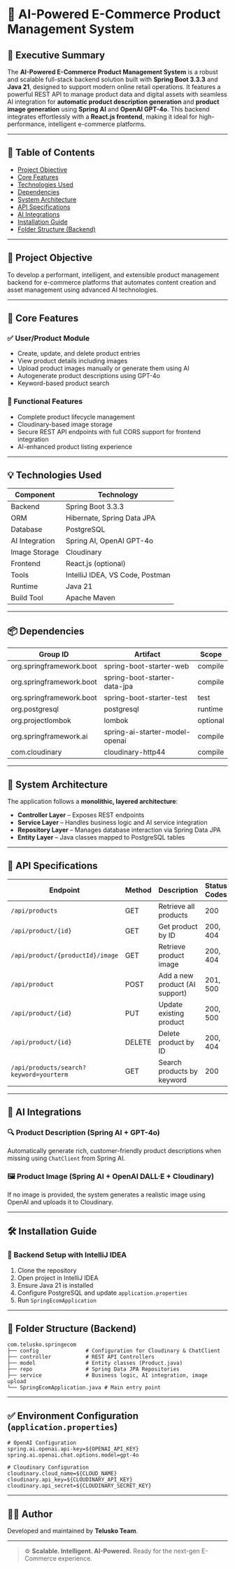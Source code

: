 # 🛒 AI-Powered E-Commerce Product Management System

## 📘 Executive Summary

The **AI-Powered E-Commerce Product Management System** is a robust and scalable full-stack backend solution built with **Spring Boot 3.3.3** and **Java 21**, designed to support modern online retail operations. It features a powerful REST API to manage product data and digital assets with seamless AI integration for **automatic product description generation** and **product image generation** using **Spring AI** and **OpenAI GPT-4o**. This backend integrates effortlessly with a **React.js frontend**, making it ideal for high-performance, intelligent e-commerce platforms.

---

## 📑 Table of Contents

* [Project Objective](#project-objective)
* [Core Features](#core-features)
* [Technologies Used](#technologies-used)
* [Dependencies](#dependencies)
* [System Architecture](#system-architecture)
* [API Specifications](#api-specifications)
* [AI Integrations](#ai-integrations)
* [Installation Guide](#installation-guide)
* [Folder Structure (Backend)](#folder-structure-backend)

---

## 🎯 Project Objective

To develop a performant, intelligent, and extensible product management backend for e-commerce platforms that automates content creation and asset management using advanced AI technologies.

---

## 🔧 Core Features

### ✅ User/Product Module

* Create, update, and delete product entries
* View product details including images
* Upload product images manually or generate them using AI
* Autogenerate product descriptions using GPT-4o
* Keyword-based product search

### 🔄 Functional Features

* Complete product lifecycle management
* Cloudinary-based image storage
* Secure REST API endpoints with full CORS support for frontend integration
* AI-enhanced product listing experience

---

## 💡 Technologies Used

| Component      | Technology                      |
| -------------- | ------------------------------- |
| Backend        | Spring Boot 3.3.3               |
| ORM            | Hibernate, Spring Data JPA      |
| Database       | PostgreSQL                      |
| AI Integration | Spring AI, OpenAI GPT-4o        |
| Image Storage  | Cloudinary                      |
| Frontend       | React.js (optional)             |
| Tools          | IntelliJ IDEA, VS Code, Postman |
| Runtime        | Java 21                         |
| Build Tool     | Apache Maven                    |

---

## 📦 Dependencies

| Group ID                 | Artifact                       | Scope    |
| ------------------------ | ------------------------------ | -------- |
| org.springframework.boot | spring-boot-starter-web        | compile  |
| org.springframework.boot | spring-boot-starter-data-jpa   | compile  |
| org.springframework.boot | spring-boot-starter-test       | test     |
| org.postgresql           | postgresql                     | runtime  |
| org.projectlombok        | lombok                         | optional |
| org.springframework.ai   | spring-ai-starter-model-openai | compile  |
| com.cloudinary           | cloudinary-http44              | compile  |

---

## 🧱 System Architecture

The application follows a **monolithic, layered architecture**:

* **Controller Layer** – Exposes REST endpoints
* **Service Layer** – Handles business logic and AI service integration
* **Repository Layer** – Manages database interaction via Spring Data JPA
* **Entity Layer** – Java classes mapped to PostgreSQL tables

---

## 🔗 API Specifications

| Endpoint                                | Method | Description                    | Status Codes |
| --------------------------------------- | ------ | ------------------------------ | ------------ |
| `/api/products`                         | GET    | Retrieve all products          | 200          |
| `/api/product/{id}`                     | GET    | Get product by ID              | 200, 404     |
| `/api/product/{productId}/image`        | GET    | Retrieve product image         | 200, 404     |
| `/api/product`                          | POST   | Add a new product (AI support) | 201, 500     |
| `/api/product/{id}`                     | PUT    | Update existing product        | 200, 500     |
| `/api/product/{id}`                     | DELETE | Delete product by ID           | 200, 404     |
| `/api/products/search?keyword=yourterm` | GET    | Search products by keyword     | 200          |

---

## 🤖 AI Integrations

### 🔍 Product Description (Spring AI + GPT-4o)

Automatically generate rich, customer-friendly product descriptions when missing using `ChatClient` from Spring AI.

### 🖼️ Product Image (Spring AI + OpenAI DALL·E + Cloudinary)

If no image is provided, the system generates a realistic image using OpenAI and uploads it to Cloudinary.

---

## 🛠 Installation Guide

### 📌 Backend Setup with IntelliJ IDEA

1. Clone the repository
2. Open project in IntelliJ IDEA
3. Ensure Java 21 is installed
4. Configure PostgreSQL and update `application.properties`
5. Run `SpringEcomApplication`

---

## 📂 Folder Structure (Backend)

```
com.telusko.springecom
├── config               # Configuration for Cloudinary & ChatClient
├── controller           # REST API Controllers
├── model                # Entity classes (Product.java)
├── repo                 # Spring Data JPA Repositories
├── service              # Business logic, AI integration, image upload
└── SpringEcomApplication.java # Main entry point
```

---

## ✅ Environment Configuration (`application.properties`)

```properties
# OpenAI Configuration
spring.ai.openai.api-key=${OPENAI_API_KEY}
spring.ai.openai.chat.options.model=gpt-4o

# Cloudinary Configuration
cloudinary.cloud_name=${CLOUD_NAME}
cloudinary.api_key=${CLOUDINARY_API_KEY}
cloudinary.api_secret=${CLOUDINARY_SECRET_KEY}
```

---

## 👨‍💻 Author

Developed and maintained by **Telusko Team**.

---

> ⚙️ **Scalable. Intelligent. AI-Powered.** Ready for the next-gen E-Commerce experience.
